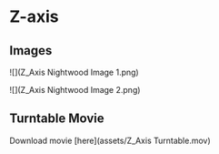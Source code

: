 # Z-axis

## Images

![](Z_Axis Nightwood Image 1.png)

![](Z_Axis Nightwood Image 2.png)

## Turntable Movie

Download movie [here](assets/Z_Axis Turntable.mov)
